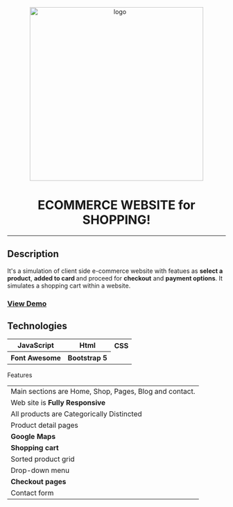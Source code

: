 <div align="center">

  <img src="https://colorlib.com/wp/wp-content/uploads/sites/2/ecommerce-website-builder.jpg.webp" alt="logo" width="400" height="auto" />

  <h1>ECOMMERCE WEBSITE for SHOPPING!</h1>

</div>

<hr>
<h2>Description</h2>
It's a simulation of client side e-commerce website with featues as <b>select a product</b>, <b>added to card </b> and proceed for <b>checkout</b> and <b>payment options</b>. It simulates a shopping cart within a website.

<h3> <a href="https://themewagon.github.io/malefashion/?_ga=2.41998501.1093724425.1672790678-1535258502.1672790678">View Demo</a> </h3>

<h2>Technologies</h2>
<table>
      <tbody>
        <tr>
          <th>JavaScript</th>
           <th>Html</th>
           <th>CSS</th>
        </tr>
          <tr>
           <th>Font Awesome</th>
           <th>Bootstrap 5</th>
         </tr>
      </tbody>    
</table

<h3> Features </h3>
<!-- ## Features -->
<table>
      <tbody>
         <tr>
          <td>Main sections are Home, Shop, Pages, Blog and contact.</td>
          <tr>
          <td>Web site is <b>Fully Responsive</b></td>
          </tr>
          <tr>
          <td>All products are Categorically Distincted</td>
          </tr>
          <tr>
          <td>Product detail pages</td>
          </tr>
          <tr>
          <td><b>Google Maps</b></td>
          </tr>
          <tr>
          <td><b>Shopping cart</b></td>
          </tr>
          <tr>
          <td>Sorted product grid</td>
          </tr>
          <tr>
          <td>Drop-down menu</td>
          </tr>
          <tr>
          <td><b>Checkout pages</b></td>
          </tr>
          <tr>
          <td>Contact form</td>
          </tr>
        </tr>
        </tbody>    
</table>
